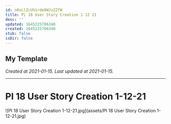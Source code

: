 ```yaml
---
id: n0sLlZcUh1rde0WJzZZfW
title: Pi 18 User Story Creation 1 12 21
desc: ''
updated: 1645225706340
created: 1645225706340
stub: false
isDir: false
---
```

My Template
---

_Created at 2021-01-15._
_Last updated at 2021-01-15._




---

# PI 18 User Story Creation 1-12-21


![PI 18 User Story Creation 1-12-21.jpg](assets/PI 18 User Story Creation 1-12-21.jpg)


